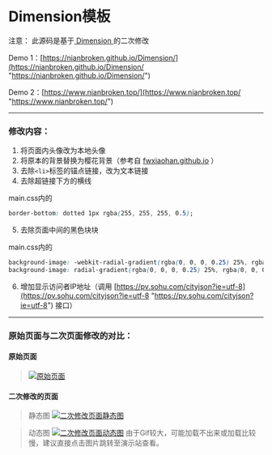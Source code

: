 # Dimension模板
注意：
此源码是基于[ Dimension ](https://html5up.net/dimension " Dimension ")的二次修改

Demo 1：[https://nianbroken.github.io/Dimension/](https://nianbroken.github.io/Dimension/ "https://nianbroken.github.io/Dimension/")

Demo 2：[https://www.nianbroken.top/](https://www.nianbroken.top/ "https://www.nianbroken.top/")

------------
### 修改内容：
1. 将页面内头像改为本地头像
2. 将原本的背景替换为樱花背景（参考自 [fwxiaohan.github.io](https://github.com/fwxiaohan/fwxiaohan.github.io "fwxiaohan.github.io") ）
3. 去除`<li>`标签的锚点链接，改为文本链接
4. 去除超链接下方的横线

main.css内的
```css
border-bottom: dotted 1px rgba(255, 255, 255, 0.5);
```
5. 去除页面中间的黑色块块

main.css内的
```css
background-image: -webkit-radial-gradient(rgba(0, 0, 0, 0.25) 25%, rgba(0, 0, 0, 0) 55%);
background-image: radial-gradient(rgba(0, 0, 0, 0.25) 25%, rgba(0, 0, 0, 0) 55%);
```
6. 增加显示访问者IP地址（调用 [https://pv.sohu.com/cityjson?ie=utf-8](https://pv.sohu.com/cityjson?ie=utf-8 "https://pv.sohu.com/cityjson?ie=utf-8") 接口）

------------

### 原始页面与二次页面修改的对比：
#### 原始页面
> [![原始页面](https://pan.nianbroken.top/view.php/e2941e885d620023805e323638c2f83b.png "原始页面")](https://html5up.net/dimension "原始页面")

#### 二次修改的页面
> 静态图
[![二次修改页面静态图](https://pan.nianbroken.top/view.php/4196f84217fdea99e203b0f4686c3e9f.png "二次修改页面静态图")](https://www.nianbroken.top "二次修改页面静态图")

> 动态图
[![二次修改页面动态图](https://pan.nianbroken.top/view.php/af275eb41c85655550b4ede8b4215535.gif "二次修改页面动态图")](https://www.nianbroken.top "二次修改页面动态图")
由于Gif较大，可能加载不出来或加载比较慢，建议直接点击图片跳转至演示站查看。

